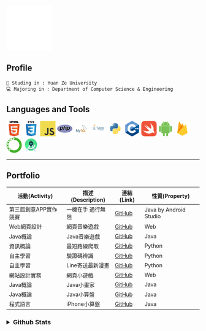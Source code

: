 ![gif from nerdy.dev](https://github.com/axuy312/axuy312/blob/main/hi.gif)  

## Profile 
    🏫 Studing in : Yuan Ze University
    💻 Majoring in : Department of Computer Science & Engineering
    
## Languages and Tools
<img height="40" width="40" src="https://github.com/axuy312/axuy312/blob/main/icon/html.png" />     <img height="40" width="40" src="https://github.com/axuy312/axuy312/blob/main/icon/css.png" />
<img height="40" width="40" src="https://github.com/axuy312/axuy312/blob/main/icon/javascript.png" /> 
<img height="40" width="40" src="https://github.com/axuy312/axuy312/blob/main/icon/php.png" /> 
<img height="40" width="40" src="https://github.com/axuy312/axuy312/blob/main/icon/mysql.png" /> 
<img height="40" width="40" src="https://github.com/axuy312/axuy312/blob/main/icon/java.png" /> 
<img height="40" width="40" src="https://github.com/axuy312/axuy312/blob/main/icon/python.png" /> 
<img height="40" width="40" src="https://github.com/axuy312/axuy312/blob/main/icon/cpp.png" /> 
<img height="40" width="40" src="https://github.com/axuy312/axuy312/blob/main/icon/swift.png" /> 
<img height="40" width="40" src="https://github.com/axuy312/axuy312/blob/main/icon/android.png" /> 
<img height="40" width="40" src="https://github.com/axuy312/axuy312/blob/main/icon/firebase.png" /> 
<img height="40" width="40" src="https://github.com/axuy312/axuy312/blob/main/icon/anaconda.png" /> 
<img height="40" width="40" src="https://github.com/axuy312/axuy312/blob/main/icon/androidstudio.png" /> 
 
 
 
-----
    

## Portfolio  
| 活動(Activity) | 描述(Description) | 連結(Link) | 性質(Property) |
| --------- | ---------- | ----------------------------------------------------| ---------|
| 第三屆創意APP實作競賽 | 一機在手 通行無阻 | [GitHub](https://github.com/axuy312/YZU_APP_Contest-YZUPass) | Java by Android Studio |
| Web網頁設計 | 網頁音樂遊戲 | [GitHub](https://github.com/axuy312/Web_1071_FinalProject) | Web |
| Java概論 | Java音樂遊戲 | [GitHub](https://github.com/axuy312/Java_1082_FinalProject) | Java |
| 資訊概論 | 最短路線爬取 | [GitHub](https://github.com/axuy312/Python_1081_HomeworkProject) | Python |
| 自主學習 | 驗證碼辨識 | [GitHub](https://github.com/axuy312/Python_YZU_CAPTCHA-Crawler) | Python |
| 自主學習 | Line寄送最新漫畫 | [GitHub](https://github.com/axuy312/Python_Comic_Crawler-and-Line-sender) | Python |
| 網站設計實務 | 網頁小遊戲 | [GitHub](https://github.com/axuy312/Web_1072_FinalProject) | Web |
| Java概論 | Java小畫家 | [GitHub](https://github.com/axuy312/Java_1082_Paint) | Java |
| Java概論 | Java小算盤 | [GitHub](https://github.com/axuy312/Java_1082_Calculator) | Java |
| 程式語言 | iPhone小算盤 | [GitHub](https://github.com/axuy312/Swift_1082_Calculator) | Java |

<h3><details>
 <summary>Github Stats</summary>
    <img align="center" src="https://github-readme-stats.vercel.app/api?username=axuy312&bg_color=30,e96443,904e95&title_color=fff&text_color=fff" />
    <p></p>
    <img align="center" src="https://github-readme-stats.vercel.app/api/top-langs/?username=axuy312&layout=compact)](https://github.com/anuraghazra/github-readme-stats" />
</details></h3>
